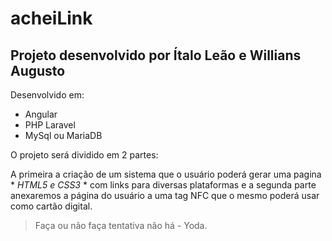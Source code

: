 # acheiLink
## Projeto desenvolvido por Ítalo Leão e Willians Augusto

Desenvolvido em:
- Angular
- PHP Laravel
- MySql ou MariaDB

O projeto será dividido em 2 partes:

A primeira a criação de um sistema que o usuário poderá gerar uma pagina * *HTML5 e CSS3* * com links para diversas plataformas e a segunda parte anexaremos a página do usuário a uma tag NFC que o mesmo poderá usar como cartão digital.


> Faça ou não faça tentativa não há - Yoda.
